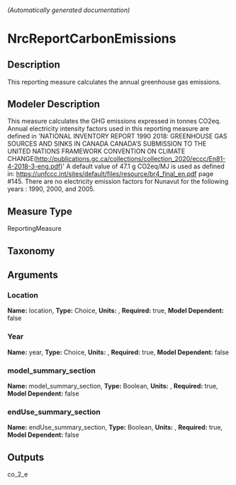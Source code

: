 

###### (Automatically generated documentation)

# NrcReportCarbonEmissions

## Description
This reporting measure calculates the annual greenhouse gas emissions.

## Modeler Description
This measure calculates the GHG emissions expressed in tonnes CO2eq. Annual electricity intensity factors used in this reporting measure
             are defined in 'NATIONAL INVENTORY REPORT 1990 2018: GREENHOUSE GAS SOURCES AND SINKS IN CANADA CANADA’S SUBMISSION TO
            THE UNITED NATIONS FRAMEWORK CONVENTION ON CLIMATE CHANGE(http://publications.gc.ca/collections/collection_2020/eccc/En81-4-2018-3-eng.pdf)'
            A default value of 47.1 g CO2eq/MJ is used as defined in: https://unfccc.int/sites/default/files/resource/br4_final_en.pdf page #145.
            There are no electricity emission factors for Nunavut for the following years : 1990, 2000, and 2005.

## Measure Type
ReportingMeasure

## Taxonomy


## Arguments


### Location

**Name:** location,
**Type:** Choice,
**Units:** ,
**Required:** true,
**Model Dependent:** false

### Year

**Name:** year,
**Type:** Choice,
**Units:** ,
**Required:** true,
**Model Dependent:** false

### model_summary_section

**Name:** model_summary_section,
**Type:** Boolean,
**Units:** ,
**Required:** true,
**Model Dependent:** false

### endUse_summary_section

**Name:** endUse_summary_section,
**Type:** Boolean,
**Units:** ,
**Required:** true,
**Model Dependent:** false





## Outputs




co_2_e

